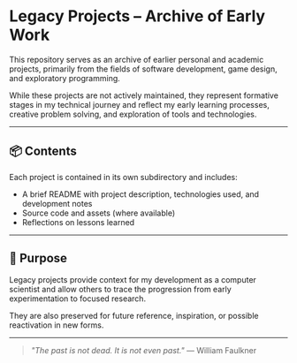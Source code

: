 # Legacy Projects – Archive of Early Work

This repository serves as an archive of earlier personal and academic projects, primarily from the fields of software development, game design, and exploratory programming.

While these projects are not actively maintained, they represent formative stages in my technical journey and reflect my early learning processes, creative problem solving, and exploration of tools and technologies.

---

## 📦 Contents

Each project is contained in its own subdirectory and includes:

- A brief README with project description, technologies used, and development notes
- Source code and assets (where available)
- Reflections on lessons learned

---

## 🧠 Purpose

Legacy projects provide context for my development as a computer scientist and allow others to trace the progression from early experimentation to focused research.

They are also preserved for future reference, inspiration, or possible reactivation in new forms.

---

> _"The past is not dead. It is not even past."_ — William Faulkner
